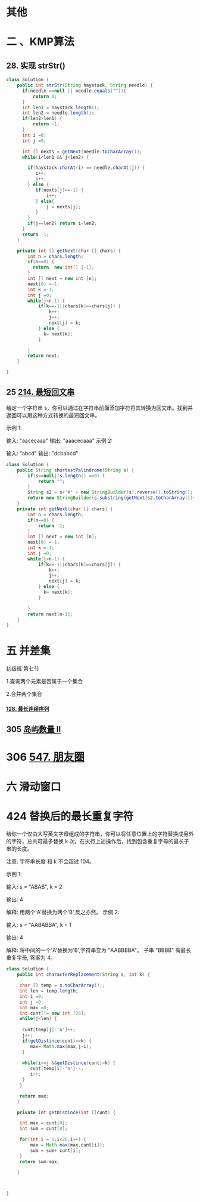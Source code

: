 # 其他

# 





# 二 、KMP算法

## 28. 实现 strStr()

```java
class Solution {
    public int strStr(String haystack, String needle) {
      if(needle ==null || needle.equals("")){
          return 0;
      }
      int len1 = haystack.length();
      int len2 = needle.length();
      if(len2>len1) {
          return -1;
      }
      int i =0;
      int j =0;

      int [] nexts = getNext(needle.toCharArray());
      while(i<len1 && j<len2) {

        if(haystack.charAt(i) == needle.charAt(j)) {
           i++;
           j++;
        } else {
           if(nexts[j]==-1) {
               i++;
           } else{
               j = nexts[j];
           }
        }
        if(j==len2) return i-len2;
      } 
      return -1;
    }

    private int [] getNext(char [] chars) {
        int n = chars.length;
        if(n==0) {
          return  new int[] {-1};
        }
        int [] next = new int [n];
        next[0] =-1;
        int k =-1;
        int j =0;
        while(j<n-1) {
            if(k==-1||chars[k]==chars[j]) {
                k++;
                j++;
                next[j] = k;
            } else {
              k= next[k];
            }

        }
        return next; 
    }

}
```

## 25 [214. 最短回文串](https://leetcode-cn.com/problems/shortest-palindrome/)

给定一个字符串 s，你可以通过在字符串前面添加字符将其转换为回文串。找到并返回可以用这种方式转换的最短回文串。

示例 1:

输入: "aacecaaa"
输出: "aaacecaaa"
示例 2:

输入: "abcd"
输出: "dcbabcd"

```java
class Solution {
    public String shortestPalindrome(String s) {
        if(s==null||s.length() ==0) {
            return "";
        }
        String s2 = s+"#" + new StringBuilder(s).reverse().toString();
        return new StringBuilder(s.substring(getNext(s2.toCharArray())+1)).reverse().toString()+s;
    }
    private int getNext(char [] chars) {
        int n = chars.length;
        if(n==0) {
            return -1;
        }
        int [] next = new int [n];
        next[0] =-1;
        int k =-1;
        int j =0;
        while(j<n-1) {
            if(k==-1||chars[k]==chars[j]) {
                k++;
                j++;
                next[j] = k;
            } else {
              k= next[k];
            }

        }
        return next[n-1]; 
    } 
}
```









# 五 并差集

初级班 第七节

1.查询两个元素是否属于一个集合

2.合并两个集合

#### [128. 最长连续序列](https://leetcode-cn.com/problems/longest-consecutive-sequence/)

## 305   [岛屿数量 II](https://leetcode-cn.com/problems/number-of-islands-ii) 

# 306 [547. 朋友圈](https://leetcode-cn.com/problems/friend-circles/)



# 六 滑动窗口

# 424 替换后的最长重复字符

给你一个仅由大写英文字母组成的字符串，你可以将任意位置上的字符替换成另外的字符，总共可最多替换 k 次。在执行上述操作后，找到包含重复字母的最长子串的长度。

注意:
字符串长度 和 k 不会超过 104。

示例 1:

输入:
s = "ABAB", k = 2

输出:
4

解释:
用两个'A'替换为两个'B',反之亦然。
示例 2:

输入:
s = "AABABBA", k = 1

输出:
4

解释:
将中间的一个'A'替换为'B',字符串变为 "AABBBBA"。
子串 "BBBB" 有最长重复字母, 答案为 4。

```java
class Solution {
    public int characterReplacement(String s, int k) {

     char [] temp = s.toCharArray();;
     int len = temp.length;
     int i =0;
     int j =0;
     int max =0;
     int cunt[]= new int [26];
     while(j<len) {
       
      cunt[temp[j]-'A']++;      
      j++;
      if(getDistince(cunt)<=k) {
         max= Math.max(max,j-i);  
      }
       
      while(i<=j &&getDistince(cunt)>k) {
         cunt[temp[i]-'A']--;
         i++; 
      } 
     }

     return max; 
    }

    private int getDistince(int []cunt) {

     int max = cunt[0];
     int sum = cunt[0];

     for(int i = 1;i<26;i++) {
         max = Math.max(max,cunt[i]);
         sum = sum+ cunt[i];
     }
     return sum-max;

    }



}
```


